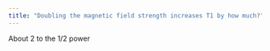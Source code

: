 ```yaml
---
title: "Doubling the magnetic field strength increases T1 by how much?"
---
```

About 2 to the 1/2 power

